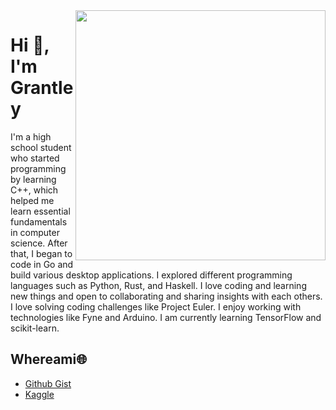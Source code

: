 <img style="float: right;" src="https://raw.githubusercontent.com/gospacedev/gospacedev/main/pixel-jeff-cafe.gif" height="400"/>

# Hi 👋, I'm Grantley



I'm a high school student who started programming by learning C++, which helped me learn essential fundamentals in computer science. After that, I began to code in Go and build various desktop applications. I explored different programming languages such as Python, Rust, and Haskell. I love coding and learning new things and open to collaborating and sharing insights with each others. I love solving coding challenges like Project Euler. I enjoy working with technologies like Fyne and Arduino. I am currently learning TensorFlow and scikit-learn.

## Whereami🌐

- [Github Gist](https://gist.github.com/gospacedev)
- [Kaggle](https://www.kaggle.com/grantleycullar)
